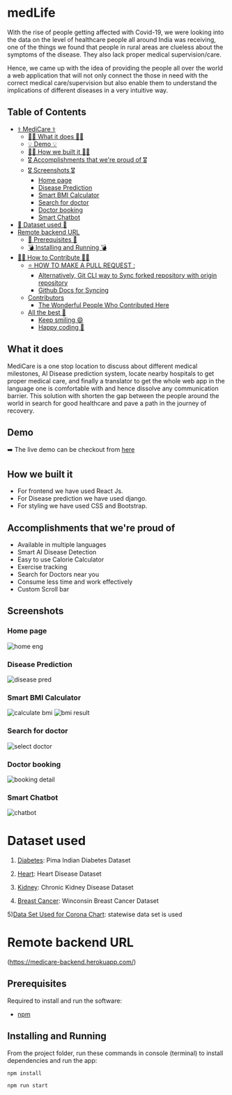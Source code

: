 # medLife

With the rise of people getting affected with Covid-19, we were looking into the data on the level of healthcare people all around India was receiving, one of the things we found that people in rural areas are clueless about the symptoms of the disease. They also lack proper medical supervision/care.

Hence, we came up with the idea of providing the people all over the world a web application that will not only connect the those in need with the correct medical care/supervision but also enable them to understand the implications of different diseases in a very intuitive way.

## Table of Contents

- [⚕️ MediCare ⚕️](#medicare)
  - [👩‍⚕️ What it does 👩‍⚕️](#what-it-does)
  - [💡 Demo 💡](#demo)
  - [💪🏻 How we built it 💪🏻](#how-we-built-it)
  - [🎖️ Accomplishments that we're proud of 🎖️](#accomplishments-that-were-proud-of)
  - [🎖️ Screenshots 🎖️](#screenshots)
    - [Home page](#home-page)
    - [Disease Prediction](#disease-prediction)
    - [Smart BMI Calculator](#smart-bmi-calculator)
    - [Search for doctor](#search-for-doctor)
    - [Doctor booking](#doctor-booking)
    - [Smart Chatbot](#smart-chatbot)
- [🏥 Dataset used 🏥](#dataset-used)
- [Remote backend URL](#remote-backend-url)
  - [🤔 Prerequisites 🤔](#prerequisites)
  - [💣 Installing and Running 💣](#installing-and-running)
- [🧑‍💻 How to Contribute 🧑‍💻](#how-to-contribute)
  - [⭐  HOW TO MAKE A PULL REQUEST :](#how-to-make-a-pull-request)
    - [Alternatively, Git CLI way to Sync forked repository with origin repository](#alternatively-git-cli-way-to-sync-forked-repository-with-origin-repository)
    - [Github Docs for Syncing](#github-docs-for-syncing)
  - [Contributors](#contributors)
    - [The Wonderful People Who Contributed Here](#the-wonderful-people-who-contributed-here)
  - [All the best 🥇](#all-the-best)
    - [Keep smiling 😄](#keep-smiling)
    - [Happy coding 🥳](#happy-coding)
## What it does

MediCare is a one stop location to discuss about different medical milestones, AI Disease prediction system, locate nearby hospitals to get proper medical care, and finally a translator to get the whole web app in the language one is comfortable with and hence dissolve any communication barrier. This solution with shorten the gap between the people around the world in search for good healthcare and pave a path in the journey of recovery.

## Demo

➡️ The live demo can be checkout from [here](https://medi-care-phi.vercel.app/)


## How we built it

- For frontend we have used React Js.
- For Disease prediction we have used django.
- For styling we have used CSS and Bootstrap.

## Accomplishments that we're proud of

- Available in multiple languages
- Smart AI Disease Detection
- Easy to use Calorie Calculator
- Exercise tracking
- Search for Doctors near you
- Consume less time and work effectively
- Custom Scroll bar

## Screenshots

### Home page

![home eng](./images/img2.jpeg)

### Disease Prediction

![disease pred](./images/img1.jpeg)

### Smart BMI Calculator

![calculate bmi](./images/img3.jpeg)
![bmi result](./images/img5.jpeg)

### Search for doctor

![select doctor](./images/img4.jpeg)

### Doctor booking

![booking detail](./images/img6.jpeg)

### Smart Chatbot

![chatbot](./images/img7.jpeg)

# Dataset used

1) [Diabetes](https://www.kaggle.com/uciml/pima-indians-diabetes-database): Pima Indian Diabetes Dataset

2) [Heart](https://www.kaggle.com/ronitf/heart-disease-uci): Heart Disease Dataset

3) [Kidney](https://www.kaggle.com/mansoordaku/ckdisease): Chronic Kidney Disease Dataset

4) [Breast Cancer](https://www.kaggle.com/uciml/breast-cancer-wisconsin-data): Winconsin Breast Cancer Dataset

5)[Data Set Used for Corona Chart](https://data.covid19india.org/data.json):
statewise data set is used

# Remote backend URL

(<https://medicare-backend.herokuapp.com/>)

## Prerequisites

Required to install and run the software:

- [npm](https://www.npmjs.com/get-npm)

## Installing and Running

From the project folder, run these commands in console (terminal) to install dependencies and run the app:

```
npm install
```

```
npm run start

